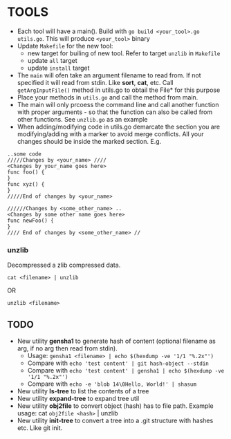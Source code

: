 # TOOLS
- Each tool will have a main(). Build with ```go build <your_tool>.go utils.go```. This will produce ```<your_tool>``` binary
- Update ```Makefile``` for the new tool:
  - new target for builing of new tool. Refer to target ```unzlib``` in ```Makefile```
  - update ```all``` target
  - update ```install``` target
- The ```main``` will ofen take an argument filename to read from. If not specified it will read from stdin. Like **sort**, **cat**, etc. Call ```getArgInputFile()``` method in utils.go to obtail the File* for this purpose
- Place your methods in ```utils.go``` and call the method from main.
- The main will only prcoess the command line and call another function with proper arguments - so that the function 
can also be called from other functions. See ```unzlib.go``` as an example
- When adding/modifying code in utils.go demarcate the section you are modifying/adding with a marker to avoid merge conflicts. All your changes should be inside the marked section. E.g.
```
..some code
/////Changes by <your_name> ////
<Changes by your_name goes here>
func foo() {
}
func xyz() {
}
/////End of changes by <your_name>

//////Changes by <some_other_name> ..
<Changes by some other name goes here>
func newFoo() {
}
//// End of changes by <some_other_name> //
```

### unzlib
Decompressed a zlib compressed data.
```
cat <filename> | unzlib
```
OR
```
unzlib <filename>
```

## TODO
- New utility **gensha1** to generate hash of content (optional filename as arg, if no arg then read from stdin). 
  - Usage: ```gensha1 <filename> | echo $(hexdump -ve '1/1 "%.2x"')```
  - Compare with ```echo 'test content' | git hash-object --stdin```
  - Compare with  ```echo 'test content' | gensha1 | echo $(hexdump -ve '1/1 "%.2x"')```
  - Compare with ```echo -e 'blob 14\0Hello, World!' | shasum```
- New utility **ls-tree** to list the contents of a tree
- New utility **expand-tree** to expand tree util
- New utility **obj2file** to convert object (hash) has to file path. Example usage: cat `obj2file <hash>` | unzlib
- New utility **init-tree** to convert a tree into a .git structure with hashes etc. Like git init.
